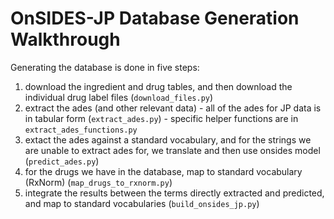 # OnSIDES-JP Database Generation Walkthrough

Generating the database is done in five steps:

1. download the ingredient and drug tables, and then download the individual drug label files  (`download_files.py`)
2. extract the ades (and other relevant data) - all of the ades for JP data is in tabular form (`extract_ades.py`) - specific helper functions are in `extract_ades_functions.py`
3. extact the ades against a standard vocabulary, and for the strings we are unable to extract ades for, we translate and then use onsides model (`predict_ades.py`)
4. for the drugs we have in the database, map to standard vocabulary (RxNorm) (`map_drugs_to_rxnorm.py`)
5. integrate the results between the terms directly extracted and predicted, and map to standard vocabularies (`build_onsides_jp.py`)
